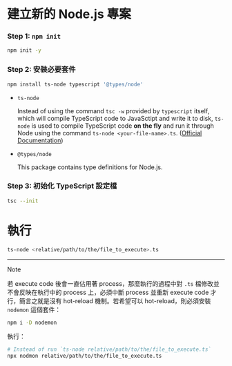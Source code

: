 # 建立新的 Node.js 專案

### Step 1: `npm init`

```bash
npm init -y
```

### Step 2: 安裝必要套件

```bash
npm install ts-node typescript '@types/node'
```

- `ts-node`

    Instead of using the command `tsc -w` provided by `typescript` itself, which will compile TypeScript code to JavaSctipt and write it to disk, `ts-node` is used to compile TypeScript code **on the fly** and run it through Node using the command `ts-node <your-file-name>.ts`. ([Official Documentation](https://www.npmjs.com/package/ts-node))

- `@types/node`

    This package contains type definitions for Node.js.

### Step 3: 初始化 TypeScript 設定檔

```bash
tsc --init
```

# 執行

```bash
ts-node <relative/path/to/the/file_to_execute>.ts
```

---

>[!Note]
>若 execute code 後會一直佔用著 process，那麼執行的過程中對 `.ts` 檔修改並不會反映在執行中的 process 上，必須中斷 process 並重新 execute code 才行，簡言之就是沒有 hot-reload 機制。若希望可以 hot-reload，則必須安裝 `nodemon` 這個套件：
>
>```sh
>npm i -D nodemon
>```
>
>執行：
>
>```sh
># Instead of run `ts-node relative/path/to/the/file_to_execute.ts`
>npx nodmon relative/path/to/the/file_to_execute.ts
>```
